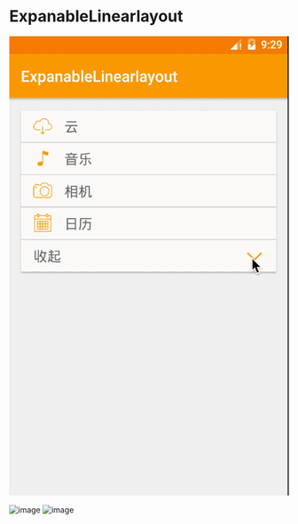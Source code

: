 # ExpanableLinearlayout

![image](https://raw.githubusercontent.com/skylineTan/ExpanableLinearlayout/master/images/show.gif)

![image](https://raw.githubusercontent.com/skylineTan/ExpanableLinearlayout/master/images/img1.png)
![image](https://raw.githubusercontent.com/skylineTan/ExpanableLinearlayout/master/images/img2.png)
